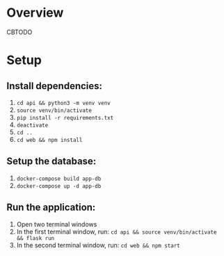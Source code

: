 # Overview
CBTODO

# Setup

## Install dependencies:

1. ```cd api && python3 -m venv venv```
2. ```source venv/bin/activate```
3. ```pip install -r requirements.txt```
4. ```deactivate```
4. ```cd ..```
5. ```cd web && npm install```

## Setup the database:

1. ```docker-compose build app-db```
2. ```docker-compose up -d app-db```

## Run the application:

1. Open two terminal windows
2. In the first terminal window, run: ```cd api && source venv/bin/activate && flask run```
3. In the second terminal window, run: ```cd web && npm start```